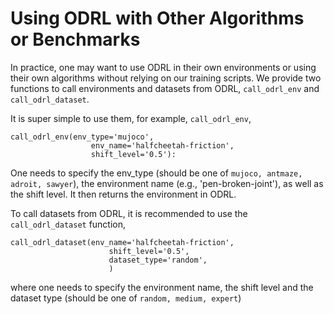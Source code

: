 # Using ODRL with Other Algorithms or Benchmarks

In practice, one may want to use ODRL in their own environments or using their own algorithms without relying on our training scripts. We provide two functions to call environments and datasets from ODRL, `call_odrl_env` and `call_odrl_dataset`.

It is super simple to use them, for example, `call_odrl_env`,

```
call_odrl_env(env_type='mujoco',
                  env_name='halfcheetah-friction',
                  shift_level='0.5'):
```

One needs to specify the env_type (should be one of `mujoco, antmaze, adroit, sawyer`), the environment name (e.g., 'pen-broken-joint'), as well as the shift level. It then returns the environment in ODRL.

To call datasets from ODRL, it is recommended to use the `call_odrl_dataset` function,

```
call_odrl_dataset(env_name='halfcheetah-friction',
                      shift_level='0.5',
                      dataset_type='random',
                      )
```

where one needs to specify the environment name, the shift level and the dataset type (should be one of `random, medium, expert`)